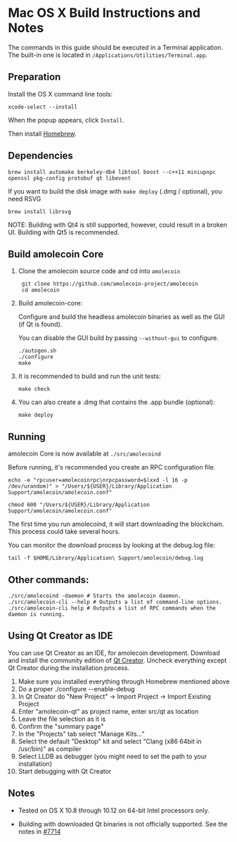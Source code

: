 Mac OS X Build Instructions and Notes
====================================
The commands in this guide should be executed in a Terminal application.
The built-in one is located in `/Applications/Utilities/Terminal.app`.

Preparation
-----------
Install the OS X command line tools:

`xcode-select --install`

When the popup appears, click `Install`.

Then install [Homebrew](https://brew.sh).

Dependencies
----------------------

    brew install automake berkeley-db4 libtool boost --c++11 miniupnpc openssl pkg-config protobuf qt libevent

If you want to build the disk image with `make deploy` (.dmg / optional), you need RSVG

    brew install librsvg

NOTE: Building with Qt4 is still supported, however, could result in a broken UI. Building with Qt5 is recommended.

Build amolecoin Core
------------------------

1. Clone the amolecoin source code and cd into `amolecoin`

        git clone https://github.com/amolecoin-project/amolecoin
        cd amolecoin

2.  Build amolecoin-core:

    Configure and build the headless amolecoin binaries as well as the GUI (if Qt is found).

    You can disable the GUI build by passing `--without-gui` to configure.

        ./autogen.sh
        ./configure
        make

3.  It is recommended to build and run the unit tests:

        make check

4.  You can also create a .dmg that contains the .app bundle (optional):

        make deploy

Running
-------

amolecoin Core is now available at `./src/amolecoind`

Before running, it's recommended you create an RPC configuration file.

    echo -e "rpcuser=amolecoinrpc\nrpcpassword=$(xxd -l 16 -p /dev/urandom)" > "/Users/${USER}/Library/Application Support/amolecoin/amolecoin.conf"

    chmod 600 "/Users/${USER}/Library/Application Support/amolecoin/amolecoin.conf"

The first time you run amolecoind, it will start downloading the blockchain. This process could take several hours.

You can monitor the download process by looking at the debug.log file:

    tail -f $HOME/Library/Application\ Support/amolecoin/debug.log

Other commands:
-------

    ./src/amolecoind -daemon # Starts the amolecoin daemon.
    ./src/amolecoin-cli --help # Outputs a list of command-line options.
    ./src/amolecoin-cli help # Outputs a list of RPC commands when the daemon is running.

Using Qt Creator as IDE
------------------------
You can use Qt Creator as an IDE, for amolecoin development.
Download and install the community edition of [Qt Creator](https://www.qt.io/download/).
Uncheck everything except Qt Creator during the installation process.

1. Make sure you installed everything through Homebrew mentioned above
2. Do a proper ./configure --enable-debug
3. In Qt Creator do "New Project" -> Import Project -> Import Existing Project
4. Enter "amolecoin-qt" as project name, enter src/qt as location
5. Leave the file selection as it is
6. Confirm the "summary page"
7. In the "Projects" tab select "Manage Kits..."
8. Select the default "Desktop" kit and select "Clang (x86 64bit in /usr/bin)" as compiler
9. Select LLDB as debugger (you might need to set the path to your installation)
10. Start debugging with Qt Creator

Notes
-----

* Tested on OS X 10.8 through 10.12 on 64-bit Intel processors only.

* Building with downloaded Qt binaries is not officially supported. See the notes in [#7714](https://github.com/bitcoin/bitcoin/issues/7714)
